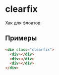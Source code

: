 # clearfix

Хак для флоатов.


## Примеры

```html
<div class="clearfix">
  <div></div>
  <div></div>
  <div></div>
</div>
```
